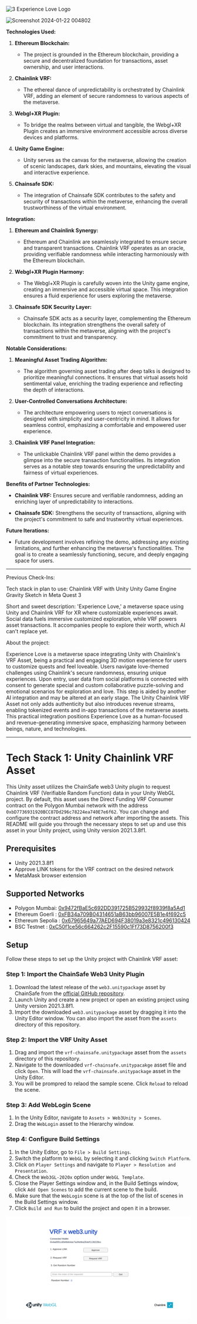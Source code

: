 
![3 Experience Love Logo](https://github.com/clionachee/experience/assets/94758696/b42765f6-ac1d-4fce-b457-4487f2c42ed9)


![Screenshot 2024-01-22 004802](https://github.com/clionachee/experience/assets/94758696/4fca5b2b-95d0-40c4-b139-0d8d51fc9596)

**Technologies Used:**

1. **Ethereum Blockchain:**
   - The project is grounded in the Ethereum blockchain, providing a secure and decentralized foundation for transactions, asset ownership, and user interactions.

2. **Chainlink VRF:**
   - The ethereal dance of unpredictability is orchestrated by Chainlink VRF, adding an element of secure randomness to various aspects of the metaverse.

3. **Webgl+XR Plugin:**
   - To bridge the realms between virtual and tangible, the Webgl+XR Plugin creates an immersive environment accessible across diverse devices and platforms.

4. **Unity Game Engine:**
   - Unity serves as the canvas for the metaverse, allowing the creation of scenic landscapes, dark skies, and mountains, elevating the visual and interactive experience.

5. **Chainsafe SDK:**
   - The integration of Chainsafe SDK contributes to the safety and security of transactions within the metaverse, enhancing the overall trustworthiness of the virtual environment.

**Integration:**

1. **Ethereum and Chainlink Synergy:**
   - Ethereum and Chainlink are seamlessly integrated to ensure secure and transparent transactions. Chainlink VRF operates as an oracle, providing verifiable randomness while interacting harmoniously with the Ethereum blockchain.

2. **Webgl+XR Plugin Harmony:**
   - The Webgl+XR Plugin is carefully woven into the Unity game engine, creating an immersive and accessible virtual space. This integration ensures a fluid experience for users exploring the metaverse.

3. **Chainsafe SDK Security Layer:**
   - Chainsafe SDK acts as a security layer, complementing the Ethereum blockchain. Its integration strengthens the overall safety of transactions within the metaverse, aligning with the project's commitment to trust and transparency.

**Notable Considerations:**

1. **Meaningful Asset Trading Algorithm:**
   - The algorithm governing asset trading after deep talks is designed to prioritize meaningful connections. It ensures that virtual assets hold sentimental value, enriching the trading experience and reflecting the depth of interactions.

2. **User-Controlled Conversations Architecture:**
   - The architecture empowering users to reject conversations is designed with simplicity and user-centricity in mind. It allows for seamless control, emphasizing a comfortable and empowered user experience.

3. **Chainlink VRF Panel Integration:**
   - The unlickable Chainlink VRF panel within the demo provides a glimpse into the secure transaction functionalities. Its integration serves as a notable step towards ensuring the unpredictability and fairness of virtual experiences.

**Benefits of Partner Technologies:**

   - **Chainlink VRF:** Ensures secure and verifiable randomness, adding an enriching layer of unpredictability to interactions.
   
   - **Chainsafe SDK:** Strengthens the security of transactions, aligning with the project's commitment to safe and trustworthy virtual experiences.

**Future Iterations:**

   - Future development involves refining the demo, addressing any existing limitations, and further enhancing the metaverse's functionalities. The goal is to create a seamlessly functioning, secure, and deeply engaging space for users.



_________________________________________________________________________________________________________

Previous Check-Ins:

Tech stack in plan to use:
Chainlink VRF with Unity
Unity Game Engine
Gravity Sketch in Meta Quest 3

Short and sweet description:
'Experience Love,' a metaverse space using Unity and Chainlink VRF for XR where customizable experiences await. Social data fuels immersive customized exploration, while VRF powers asset transactions. It accompanies people to explore their worth, which AI can't replace yet.

About the project:

Experience Love is a metaverse space integrating Unity with Chainlink's VRF Asset, being a practical and engaging 3D motion experience for users to customize quests and feel loveable. Users navigate love-themed challenges using Chainlink's secure randomness, ensuring unique experiences. Upon entry, user data from social platforms is connected with consent to generate special and custom collaborative puzzle-solving and emotional scenarios for exploration and love. This step is aided by another AI integration and may be altered at an early stage. The Unity Chainlink VRF Asset not only adds authenticity but also introduces revenue streams, enabling tokenized events and in-app transactions of the metaverse assets. This practical integration positions Experience Love as a human-focused and revenue-generating immersive space, emphasizing harmony between beings, nature, and technologies.
_________________________________________________________________________________________________________


# Tech Stack 1: Unity Chainlink VRF Asset

This Unity asset utilizes the ChainSafe web3 Unity plugin to request Chainlink VRF (Verifiable Random Function) data in your Unity WebGL project. By default, this asset uses the Direct Funding VRF Consumer contract on the Polygon Mumbai network with the address `0xbD7736931920BCC87Dd296c78224ea740E7e6f62`. You can change and configure the contract address and network after importing the assets. This README will guide you through the necessary steps to set up and use this asset in your Unity project, using Unity version 2021.3.8f1.

## Prerequisites

- Unity 2021.3.8f1
- Approve LINK tokens for the VRF contract on the desired network
- MetaMask browser extension

## Supported Networks

- Polygon Mumbai: [0x9472fBaE5c692DD391725B529932f8939f8a5Ad1](https://mumbai.polygonscan.com/address/0x9472fBaE5c692DD391725B529932f8939f8a5Ad1)
- Ethereum Goerli : [0xFB34a709B04314651aB63bb96007E5B1e4f692c5](https://goerli.etherscan.io/address/0xFB34a709B04314651aB63bb96007E5B1e4f692c5)
- Ethereum Sepolia : [0x67965649a77AED694F38019a3e8321c496130424](https://sepolia.etherscan.io/address/0x67965649a77AED694F38019a3e8321c496130424)
- BSC Testnet : [0xC50f1ce56c664262c2F15590c1Ff73D8756200f3](https://testnet.bscscan.com/address/0xC50f1ce56c664262c2F15590c1Ff73D8756200f3)

## Setup

Follow these steps to set up the Unity project with Chainlink VRF asset:

### Step 1: Import the ChainSafe Web3 Unity Plugin

1. Download the latest release of the `web3.unitypackage` asset by ChainSafe from the [official GitHub repository](https://github.com/ChainSafe/web3.unity/releases).
2. Launch Unity and create a new project or open an existing project using Unity version 2021.3.8f1.
3. Import the downloaded `web3.unitypackage` asset by dragging it into the Unity Editor window. You can also import the asset from the `assets` directory of this repository.

### Step 2: Import the VRF Unity Asset

1. Drag and import the `vrf-chainsafe.unitypackage` asset from the `assets` directory of this repository.
2. Navigate to the downloaded `vrf-chainsafe.unitypacakge` asset file and click `Open`. This will load the `vrf-chainsafe.unitypackage` asset in the Unity Editor.
3. You will be prompred to relaod the sample scene. Click `Reload` to reload the scene.

### Step 3: Add WebLogin Scene

1. In the Unity Editor, navigate to `Assets > Web3Unity > Scenes`.
2. Drag the `WebLogin` asset to the Hierarchy window.

### Step 4: Configure Build Settings

1. In the Unity Editor, go to `File > Build Settings`.
2. Switch the platform to `WebGL` by selecting it and clicking `Switch Platform`.
3. Click on `Player Settings` and navigate to `Player > Resolution and Presentation`.
4. Check the `Web3GL-2020x` option under `WebGL Template`.
5. Close the Player Settings window and, in the Build Settings window, click `Add Open Scenes` to add the current scene to the build.
6. Make sure that the `WebLogin` scene is at the top of the list of scenes in the Build Settings window.
7. Click `Build and Run` to build the project and open it in a browser.

![VRF Unity](./vrf-unity.png)
